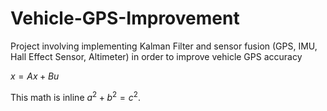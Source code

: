# Vehicle-GPS-Improvement
Project involving implementing Kalman Filter and sensor fusion (GPS, IMU, Hall Effect Sensor, Altimeter) in order to improve vehicle GPS accuracy

$`x = Ax + Bu`$

This math is inline $`a^2+b^2=c^2`$.
